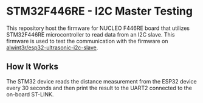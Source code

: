 STM32F446RE - I2C Master Testing
================================

This repository host the firmware for NUCLEO F446RE board that utilizes STM32F446RE microcontroller to read data from an I2C slave.
This firmware is used to test the communication with the firmware on [alwint3r/esp32-ultrasonic-i2c-slave](https://github.com/alwint3r/esp32-ultrasonic-i2c-slave).

## How It Works

The STM32 device reads the distance measurement from the ESP32 device every 30 seconds and then print the result to the UART2 connected to the on-board ST-LINK.

